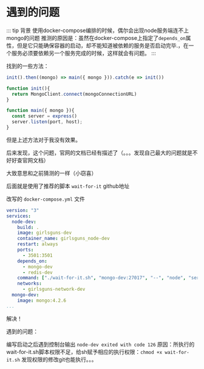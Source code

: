 # 遇到的问题

::: tip 背景
使用docker-compose编排的时候，偶尔会出现node服务端连不上mongo的问题
推测的原因是：虽然在docker-compose上指定了`depends_on`属性，但是它只能确保容器的启动，却不能知道被依赖的服务是否启动完毕.，在一个服务必须要依赖另一个服务完成的时候，这样就会有问题。
:::

找到的一些方法：

``` js
init().then((mongo) => main({ mongo })).catch(e => init())

function init(){
  return MongoClient.connect(mongoConnectionURL)
}

function main({ mongo }){
  const server = express()
  server.listen(port, host);
}
```
但是上述方法对于我没有效果。


后来发现，这个问题，官网的文档已经有描述了（。。。发现自己最大的问题就是不好好查官网文档）
 [](https://docs.docker.com/compose/startup-order/)

大致意思和之前猜测的一样（小窃喜）

后面就是使用了推荐的脚本 `wait-for-it`
github地址 [](https://github.com/vishnubob/wait-for-it)

改写的 `docker-compose.yml` 文件

``` yml
version: "3"
services:
  node-dev:
    build: .
    image: girlsguns-dev
    container_name: girlsguns_node-dev
    restart: always 
    ports:
      - 3501:3501
    depends_on:
      - mongo-dev
      - redis-dev
    command: ["./wait-for-it.sh", "mongo-dev:27017", "--", "node", "server.js"]
    networks:
      - girlsguns-network-dev
  mongo-dev:
    image: mongo:4.2.6
...
```


解决！


遇到的问题：

编写启动之后遇到控制台输出 `node-dev exited with code 126`
原因：所执行的wait-for-it.sh脚本权限不足，给sh赋予相应的执行权限：`chmod +x wait-for-it.sh`
发现权限的修改git也能执行。。。





